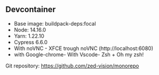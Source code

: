 ## Devcontainer

- Base image: buildpack-deps:focal
- Node: 14.16.0
- Yarn: 1.22.10
- Cypress 6.6.0
- With noVNC - XFCE trough noVNC (http://localhost:6080)
- with Google-chrome- With Vscode- Zsh + Oh my zsh!

Git repository: https://github.com/zed-vision/monorepo

